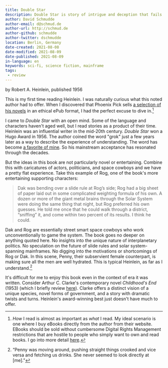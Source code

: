 ```yaml
---
title: Double Star
description: Double Star is story of intrigue and deception that fails to inspire or entertain.
author: David Schmudde
author-email: d@schmud.de
author-url: http://schmud.de
author-github: schmudde
author-twitter: dschmudde
location: Berlin, Germany
date-created: 2021-08-08
date-modified: 2021-08-09
date-published: 2021-08-09
in-language: en
keywords: sci-fi, science fiction, mainframe
tags:
 - review
---
```


by Robert A. Heinlein, published 1956

This is my first time reading Heinlein. I was naturally curious what this noted author had to offer. When I discovered that Phoenix Pick sells [a selection of his novels](http://www.phoenixpick.com/catbot.htm) in an ethical ePub format, I had the perfect excuse to dive in.[^epub]

[^epub]: *How* I read is almost as important as *what* I read. My ideal scenario is one where I buy eBooks directly from the author from their website. EBooks should be sold without cumbersome Digital Rights Management restrictions that are hostile to people who simply want to own and read books. I go into more detail [here](/pages/about.html#ebooks).

I came to *Double Star* with an open mind. Some of the language and characters haven't aged well, but I read stories as a product of their time. Heinlein was an influential writer in the mid-20th century. *Double Star* won a Hugo Award in 1956. The author coined the word "grok" just a few years later as a way to describe the experience of understanding. The word has become [a favorite of mine](https://nextjournal.com/schmudde/jupyterdash-and-ngrok). So his mainstream acceptance has resonated through the decades.

But the ideas in this book are not particularly novel or entertaining. Combine this with caricatures of actors, politicians, and space cowboys and we have a pretty flat experience. Take this example of Rog, one of the book's more entertaining supporting characters:

> Dak was bending over a slide rule at Rog’s side; Rog had a big sheet of paper laid out in some complicated weighting formula of his own. A dozen or more of the giant metal brains through the Solar System were doing the same thing that night, but Rog preferred his own guesses. He told me once that he could walk through a district, “sniffing” it, and come within two percent of its results. I think he could.

Dak and Rog are essentially street smart space cowboys who work unconventionally to game the system. The book goes no deeper on anything quoted here. No insights into the unique nature of interplanetary politics. No speculation on the future of slide rules and solar system-spanning mainframes. No digging into the motivations or shortcomings of Rog or Dak. In this scene, Penny, their subservient female counterpart, is making sure all the men are well hydrated. This is typical Heinlein, as far as I understand.[^penny]

[^penny]: &ldquo;Penny was moving around, pushing straight things crooked and vice versa and fetching us drinks. She never seemed to look directly at [me].&rdquo;

It's difficult for me to enjoy this book even in the context of era it was written. Consider Arthur C. Clarke's contemporary novel *Childhood's End* (1953) (which I briefly review [here](childhoods-end.html "Review of 'Childhood's End'")). Clarke offers a distinct vision of a unique species, novel forms of government, and a story with dramatic twists and turns. Heinlein's award-winning best just doesn't have much to offer.
